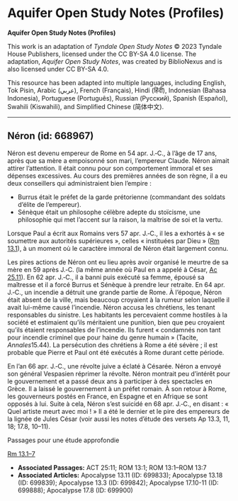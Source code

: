 # Aquifer Open Study Notes (Profiles)

**Aquifer Open Study Notes (Profiles)**

This work is an adaptation of *Tyndale Open Study Notes* © 2023 Tyndale House Publishers, licensed under the CC BY\-SA 4\.0 license. The adaptation, *Aquifer Open Study Notes*, was created by BiblioNexus and is also licensed under CC BY\-SA 4\.0\.

This resource has been adapted into multiple languages, including English, Tok Pisin, Arabic (عربي), French (Français), Hindi (हिंदी), Indonesian (Bahasa Indonesia), Portuguese (Português), Russian (Русский), Spanish (Español), Swahili (Kiswahili), and Simplified Chinese (简体中文).



--------------------------------

## Néron (id: 668967)

Néron est devenu empereur de Rome en 54 apr. J.‑C., à l’âge de 17 ans, après que sa mère a empoisonné son mari, l’empereur Claude. Néron aimait attirer l’attention. Il était connu pour son comportement immoral et ses dépenses excessives. Au cours des premières années de son règne, il a eu deux conseillers qui administraient bien l’empire :

* Burrus était le préfet de la garde prétorienne (commandant des soldats d’élite de l’empereur).
* Sénèque était un philosophe célèbre adepte du stoïcisme, une philosophie qui met l’accent sur la raison, la maîtrise de soi et la vertu.

Lorsque Paul a écrit aux Romains vers 57 apr. J.‑C., il les a exhortés à « se soumettre aux autorités supérieures », celles « instituées par Dieu » ([Rm 13\.1](https://ref.ly/Rom13:1)), à un moment où le caractère immoral de Néron était largement connu.

Les pires actions de Néron ont eu lieu après avoir organisé le meurtre de sa mère en 59 après J.‑C. (la même année où Paul en a appelé à César, [Ac 25\.11](https://ref.ly/Acts25:11)). En 62 apr. J.‑C., il a banni puis exécuté sa femme, épousé sa maîtresse et il a forcé Burrus et Sénèque à prendre leur retraite. En 64 apr. J.‑C., un incendie a détruit une grande partie de Rome. À l’époque, Néron était absent de la ville, mais beaucoup croyaient à la rumeur selon laquelle il avait lui\-même causé l’incendie. Néron accusa les chrétiens, les tenant responsables du sinistre. Les habitants les percevaient comme hostiles à la société et estimaient qu’ils méritaient une punition, bien que peu croyaient qu’ils étaient responsables de l’incendie. Ils furent « condamnés non tant pour incendie criminel que pour haine du genre humain » (Tacite, *Annales*15\.44\). La persécution des chrétiens à Rome a été sévère ; il est probable que Pierre et Paul ont été exécutés à Rome durant cette période.

En l’an 66 apr. J.‑C., une révolte juive a éclaté à Césarée. Néron a envoyé son général Vespasien réprimer la révolte. Néron montrait peu d’intérêt pour le gouvernement et a passé deux ans à participer à des spectacles en Grèce. Il a laissé le gouvernement à un préfet romain. À son retour à Rome, les gouverneurs postés en France, en Espagne et en Afrique se sont opposés à lui. Suite à cela, Néron s’est suicidé en 68 apr. J.‑C., en disant : « Quel artiste meurt avec moi ! » Il a été le dernier et le pire des empereurs de la lignée de Jules César (voir aussi les notes d’étude des versets Ap 13\.3, 11, 18; 17\.8, 10–11).

Passages pour une étude approfondie

[Rm 13\.1–7](https://ref.ly/Rom13:1-Rom13:7)

* **Associated Passages:** ACT 25:11; ROM 13:1; ROM 13:1–ROM 13:7
* **Associated Articles:** Apocalypse 13.11 (ID: 699833); Apocalypse 13.18 (ID: 699839); Apocalypse 13.3 (ID: 699842); Apocalypse 17.10-11 (ID: 699888); Apocalypse 17.8 (ID: 699900)

